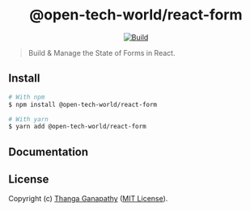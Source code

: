 <div align="center">

# @open-tech-world/react-form
[![Build](https://github.com/open-tech-world/react-form/actions/workflows/build.yml/badge.svg)](https://github.com/open-tech-world/react-form/actions/workflows/build.yml)

</div>

> Build & Manage the State of Forms in React.

## Install

```bash
# With npm
$ npm install @open-tech-world/react-form

# With yarn
$ yarn add @open-tech-world/react-form
```

## Documentation


## License

Copyright (c) [Thanga Ganapathy](https://github.com/Thanga-Ganapathy) ([MIT License](./LICENSE)).
